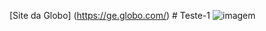 [Site da Globo] (https://ge.globo.com/) # Teste-1
![imagem](https://www.google.com/imgres?q=naruto%20pro%20git&imgurl=https%3A%2F%2Frepository-images.githubusercontent.com%2F385952348%2Fda10b111-20c2-4af4-bfe5-47bc21f6a06a&imgrefurl=https%3A%2F%2Fgithub.com%2Fgustavonobreza%2Fnaruto-api&docid=begSY7rH_G84IM&tbnid=8SO4C4qjRN2GVM&vet=12ahUKEwiDh-XMvpaIAxWtqJUCHdFKGboQM3oECBoQAA..i&w=720&h=540&hcb=2&ved=2ahUKEwiDh-XMvpaIAxWtqJUCHdFKGboQM3oECBoQAA)
